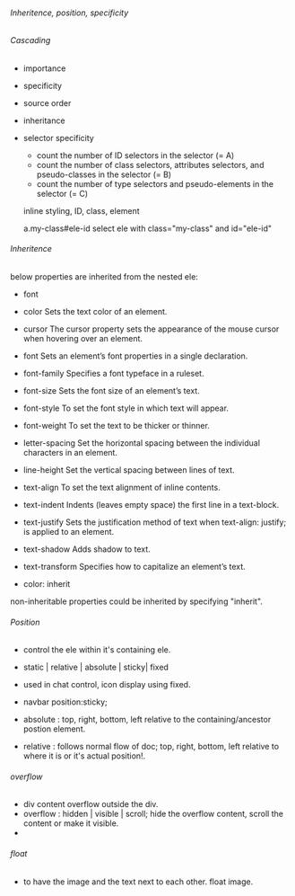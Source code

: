 ###### Inheritence, position, specificity


###### Cascading
- importance
- specificity
- source order
- inheritance

- selector specificity
    - count the number of ID selectors in the selector (= A)
    - count the number of class selectors, attributes selectors, and pseudo-classes in the selector (= B)
    - count the number of type selectors and pseudo-elements in the selector (= C)

    inline styling, ID, class, element

    a.my-class#ele-id
    select ele with class="my-class" and id="ele-id"

###### Inheritence
below properties are inherited from the nested ele:
- font
- color	Sets the text color of an element.
- cursor	The cursor property sets the appearance of the mouse cursor when hovering over an element.
- font	Sets an element’s font properties in a single declaration.
- font-family	Specifies a font typeface in a ruleset.
- font-size	Sets the font size of an element’s text.
- font-style	To set the font style in which text will appear.
- font-weight	To set the text to be thicker or thinner.
- letter-spacing	Set the horizontal spacing between the individual characters in an element.
- line-height	Set the vertical spacing between lines of text.
- text-align	To set the text alignment of inline contents.
- text-indent	Indents (leaves empty space) the first line in a text-block.
- text-justify	Sets the justification method of text when text-align: justify; is applied to an element.
- text-shadow	Adds shadow to text.
- text-transform	Specifies how to capitalize an element’s text.

- color: inherit

non-inheritable properties could be inherited by specifying "inherit".


###### Position
- control the ele within it's containing ele.
- static | relative | absolute | sticky| fixed
- used in chat control, icon display using fixed.
- navbar position:sticky;

- absolute : top, right, bottom, left relative to the containing/ancestor postion element.
- relative : follows normal flow of doc; top, right, bottom, left relative to where it is or it's actual position!.


###### overflow
- div content overflow outside the div.
- overflow : hidden | visible | scroll; hide the overflow content, scroll the content or make it visible.
- 

###### float
- to have the image and the text next to each other. float image.


